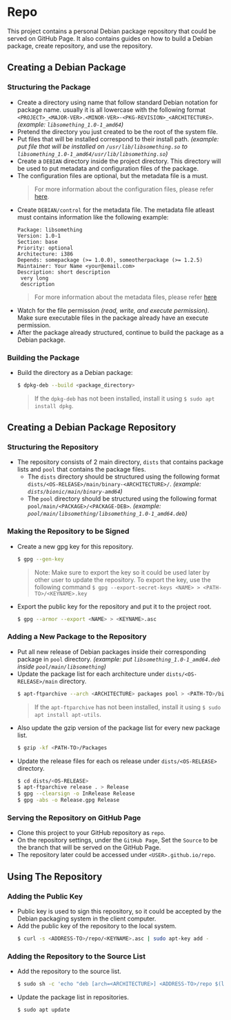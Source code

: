 # Repo

This project contains a personal Debian package repository that could be served on GitHub Page.
It also contains guides on how to build a Debian package, create repository, and use the repository.

## Creating a Debian Package

### Structuring the Package

- Create a directory using name that follow standard Debian notation for package name.
  usually it is all lowercase with the following format `<PROJECT>_<MAJOR-VER>.<MINOR-VER>-<PKG-REVISION>_<ARCHITECTURE>`. _(example: `libsomething_1.0-1_amd64`)_
- Pretend the directory you just created to be the root of the system file.
- Put files that will be installed correspond to their install path. _(example: put file that will be installed on `/usr/lib/libsomething.so` to `libsomething_1.0-1_amd64/usr/lib/libsomething.so`)_
- Create a `DEBIAN` directory inside the project directory.
  This directory will be used to put metadata and configuration files of the package.
- The configuration files are optional, but the metadata file is a must.
  > For more information about the configuration files, please refer [here](https://www.debian.org/doc/manuals/maint-guide/dreq.en.html).
- Create `DEBIAN/control` for the metadata file.
  The metadata file atleast must contains information like the following example:
  ```
  Package: libsomething
  Version: 1.0-1
  Section: base
  Priority: optional
  Architecture: i386
  Depends: somepackage (>= 1.0.0), someotherpackage (>= 1.2.5)
  Maintainer: Your Name <your@email.com>
  Description: short description
   very long
   description
  ```
  > For more information about the metadata files, please refer [here](https://www.debian.org/doc/debian-policy/ch-controlfields.html)
- Watch for the file permission _(read, write, and execute permission)_.
  Make sure executable files in the package already have an execute permission.
- After the package already structured, continue to build the package as a Debian package.

### Building the Package

- Build the directory as a Debian package:
  ```bash
  $ dpkg-deb --build <package_directory>
  ```
  > If the `dpkg-deb` has not been installed, install it using `$ sudo apt install dpkg`.

## Creating a Debian Package Repository

### Structuring the Repository

- The repository consists of 2 main directory, `dists` that contains package lists and `pool` that contains the package files.
  - The `dists` directory should be structured using the following format `dists/<OS-RELEASE>/main/binary-<ARCHITECTURE>/`. _(example: `dists/bionic/main/binary-amd64`)_
  - The `pool` directory should be structured using the following format `pool/main/<PACKAGE>/<PACKAGE-DEB>`. _(example: `pool/main/libsomething/libsomething_1.0-1_amd64.deb`)_

### Making the Repository to be Signed

- Create a new gpg key for this repository.
  ```bash
  $ gpg --gen-key
  ```
  > Note: Make sure to export the key so it could be used later by other user to update the repository.
  > To export the key, use the following command `$ gpg --export-secret-keys <NAME> > <PATH-TO>/<KEYNAME>.key`
- Export the public key for the repository and put it to the project root.
  ```bash
  $ gpg --armor --export <NAME> > <KEYNAME>.asc
  ```

### Adding a New Package to the Repository

- Put all new release of Debian packages inside their corresponding package in `pool` directory. _(example: put `libsomething_1.0-1_amd64.deb` inside `pool/main/libsomething`)_
- Update the package list for each architecture under `dists/<OS-RELEASE>/main` directory.
  ```bash
  $ apt-ftparchive --arch <ARCHITECTURE> packages pool > <PATH-TO>/binary-<ARCHITECTURE>/Packages
  ```
  > If the `apt-ftparchive` has not been installed, install it using `$ sudo apt install apt-utils`.
- Also update the gzip version of the package list for every new package list.
  ```bash
  $ gzip -kf <PATH-TO>/Packages
  ```
- Update the release files for each os release under `dists/<OS-RELEASE>` directory.
  ```bash
  $ cd dists/<OS-RELEASE>
  $ apt-ftparchive release . > Release
  $ gpg --clearsign -o InRelease Release
  $ gpg -abs -o Release.gpg Release
  ```

### Serving the Repository on GitHub Page

- Clone this project to your GitHub repository as `repo`.
- On the repository settings, under the `GitHub Page`, Set the `Source` to be the branch that will be served on the GitHub Page.
- The repository later could be accessed under `<USER>.github.io/repo`.

## Using The Repository

### Adding the Public Key

- Public key is used to sign this repository, so it could be accepted by the Debian packaging system in the client computer.
- Add the public key of the repository to the local system.
  ```bash
  $ curl -s <ADDRESS-TO>/repo/<KEYNAME>.asc | sudo apt-key add -
  ```

### Adding the Repository to the Source List

- Add the repository to the source list.
  ```bash
  $ sudo sh -c 'echo "deb [arch=<ARCHITECTURE>] <ADDRESS-TO>/repo $(lsb_release -sc) main" > /etc/apt/sources.list.d/<REPOSITORY-NAME>.list'
  ```
- Update the package list in repositories.
  ```bash
  $ sudo apt update
  ```